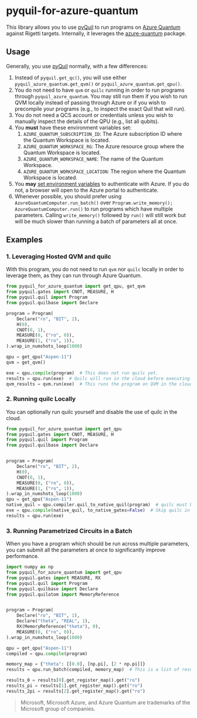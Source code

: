 # pyquil-for-azure-quantum

This library allows you to use [pyQuil] to run programs on [Azure Quantum](https://azure.microsoft.com/en-us/services/quantum/) against Rigetti targets. Internally, it leverages the [azure-quantum] package.

## Usage

Generally, you use [pyQuil] normally, with a few differences:

1. Instead of `pyquil.get_qc()`, you will use either `pyquil_azure_quantum.get_qvm()` or `pyquil_azure_quantum.get_qpu()`.
2. You do not need to have `qvm` or `quilc` running in order to run programs through `pyquil_azure_quantum`. You may still run them if you wish to run QVM locally instead of passing through Azure or if you wish to precompile your programs (e.g., to inspect the exact Quil that will run).
3. You do not need a QCS account or credentials unless you wish to manually inspect the details of the QPU (e.g., list all qubits).
4. You **must** have these environment variables set:
   1. `AZURE_QUANTUM_SUBSCRIPTION_ID`: The Azure subscription ID where the Quantum Workspace is located.
   2. `AZURE_QUANTUM_WORKSPACE_RG`: The Azure resource group where the Quantum Workspace is located. 
   3. `AZURE_QUANTUM_WORKSPACE_NAME`: The name of the Quantum Workspace.
   4. `AZURE_QUANTUM_WORKSPACE_LOCATION`: The region where the Quantum Workspace is located.
5. You **may** [set environment variables][azure auth] to authenticate with Azure. If you do not, a browser will open to the Azure portal to authenticate.
6. Whenever possible, you should prefer using `AzureQuantumComputer.run_batch()` over `Program.write_memory(); AzureQuantumComputer.run()` to run programs which have multiple parameters. Calling `write_memory()` followed by `run()` will still work but will be much slower than running a batch of parameters all at once.


## Examples

### 1. Leveraging Hosted QVM and quilc

With this program, you do not need to run `qvm` nor `quilc` locally in order to leverage them, as they can run through Azure Quantum.

```python
from pyquil_for_azure_quantum import get_qpu, get_qvm
from pyquil.gates import CNOT, MEASURE, H
from pyquil.quil import Program
from pyquil.quilbase import Declare

program = Program(
    Declare("ro", "BIT", 2),
    H(0),
    CNOT(0, 1),
    MEASURE(0, ("ro", 0)),
    MEASURE(1, ("ro", 1)),
).wrap_in_numshots_loop(1000)

qpu = get_qpu("Aspen-11")
qvm = get_qvm()

exe = qpu.compile(program)  # This does not run quilc yet.
results = qpu.run(exe)  # Quilc will run in the cloud before executing the program.
qvm_results = qvm.run(exe)  # This runs the program on QVM in the cloud, not locally.
```

### 2. Running quilc Locally

You can optionally run quilc yourself and disable the use of quilc in the cloud.

```python
from pyquil_for_azure_quantum import get_qpu
from pyquil.gates import CNOT, MEASURE, H
from pyquil.quil import Program
from pyquil.quilbase import Declare


program = Program(
    Declare("ro", "BIT", 2),
    H(0),
    CNOT(0, 1),
    MEASURE(0, ("ro", 0)),
    MEASURE(1, ("ro", 1)),
).wrap_in_numshots_loop(1000)
qpu = get_qpu("Aspen-11")
native_quil = qpu.compiler.quil_to_native_quil(program)  # quilc must be running locally to compile
exe = qpu.compile(native_quil, to_native_gates=False)  # Skip quilc in the cloud
results = qpu.run(exe)
```

### 3. Running Parametrized Circuits in a Batch

When you have a program which should be run across multiple parameters, you can submit all the parameters at once to significantly improve performance.

```python
import numpy as np
from pyquil_for_azure_quantum import get_qpu
from pyquil.gates import MEASURE, RX
from pyquil.quil import Program
from pyquil.quilbase import Declare
from pyquil.quilatom import MemoryReference


program = Program(
    Declare("ro", "BIT", 1),
    Declare("theta", "REAL", 1),
    RX(MemoryReference("theta"), 0),
    MEASURE(0, ("ro", 0)),
).wrap_in_numshots_loop(1000)

qpu = get_qpu("Aspen-11")
compiled = qpu.compile(program)

memory_map = {"theta": [[0.0], [np.pi], [2 * np.pi]]}
results = qpu.run_batch(compiled, memory_map)  # This is a list of results, one for each parameter set.

results_0 = results[0].get_register_map().get("ro")
results_pi = results[1].get_register_map().get("ro")
results_2pi = results[2].get_register_map().get("ro")
```

> Microsoft, Microsoft Azure, and Azure Quantum are trademarks of the Microsoft group of companies. 

[azure-quantum]: https://github.com/microsoft/qdk-python
[pyQuil]: https://pyquil-docs.rigetti.com/en/stable/
[azure auth]: https://docs.microsoft.com/en-us/azure/quantum/optimization-authenticate-service-principal#authenticate-as-the-service-principal
